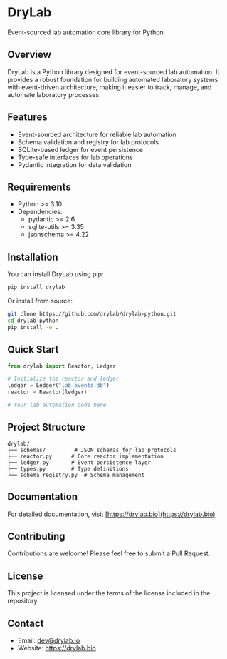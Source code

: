 # DryLab

Event-sourced lab automation core library for Python.

## Overview

DryLab is a Python library designed for event-sourced lab automation. It provides a robust foundation for building automated laboratory systems with event-driven architecture, making it easier to track, manage, and automate laboratory processes.

## Features

- Event-sourced architecture for reliable lab automation
- Schema validation and registry for lab protocols
- SQLite-based ledger for event persistence
- Type-safe interfaces for lab operations
- Pydantic integration for data validation

## Requirements

- Python >= 3.10
- Dependencies:
  - pydantic >= 2.6
  - sqlite-utils >= 3.35
  - jsonschema >= 4.22

## Installation

You can install DryLab using pip:

```bash
pip install drylab
```

Or install from source:

```bash
git clone https://github.com/drylab/drylab-python.git
cd drylab-python
pip install -e .
```

## Quick Start

```python
from drylab import Reactor, Ledger

# Initialize the reactor and ledger
ledger = Ledger("lab_events.db")
reactor = Reactor(ledger)

# Your lab automation code here
```

## Project Structure

```
drylab/
├── schemas/         # JSON schemas for lab protocols
├── reactor.py      # Core reactor implementation
├── ledger.py       # Event persistence layer
├── types.py        # Type definitions
└── schema_registry.py  # Schema management
```

## Documentation

For detailed documentation, visit [https://drylab.bio](https://drylab.bio)

## Contributing

Contributions are welcome! Please feel free to submit a Pull Request.

## License

This project is licensed under the terms of the license included in the repository.

## Contact

- Email: dev@drylab.io
- Website: https://drylab.bio
